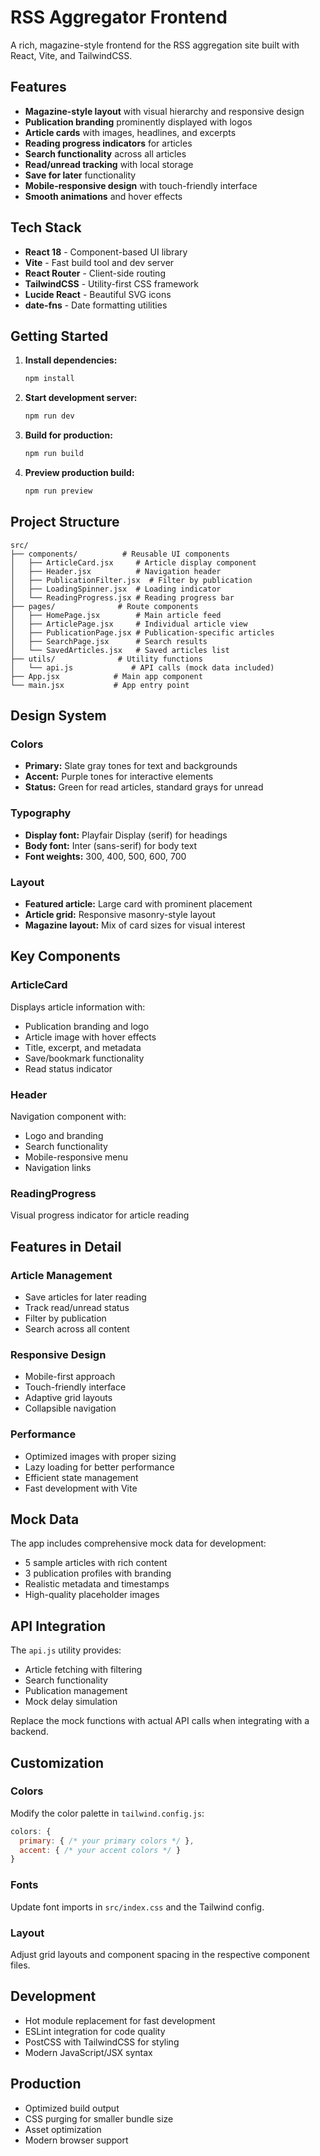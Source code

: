 # RSS Aggregator Frontend

A rich, magazine-style frontend for the RSS aggregation site built with React, Vite, and TailwindCSS.

## Features

- **Magazine-style layout** with visual hierarchy and responsive design
- **Publication branding** prominently displayed with logos
- **Article cards** with images, headlines, and excerpts
- **Reading progress indicators** for articles
- **Search functionality** across all articles
- **Read/unread tracking** with local storage
- **Save for later** functionality
- **Mobile-responsive design** with touch-friendly interface
- **Smooth animations** and hover effects

## Tech Stack

- **React 18** - Component-based UI library
- **Vite** - Fast build tool and dev server
- **React Router** - Client-side routing
- **TailwindCSS** - Utility-first CSS framework
- **Lucide React** - Beautiful SVG icons
- **date-fns** - Date formatting utilities

## Getting Started

1. **Install dependencies:**
   ```bash
   npm install
   ```

2. **Start development server:**
   ```bash
   npm run dev
   ```

3. **Build for production:**
   ```bash
   npm run build
   ```

4. **Preview production build:**
   ```bash
   npm run preview
   ```

## Project Structure

```
src/
├── components/          # Reusable UI components
│   ├── ArticleCard.jsx     # Article display component
│   ├── Header.jsx          # Navigation header
│   ├── PublicationFilter.jsx  # Filter by publication
│   ├── LoadingSpinner.jsx  # Loading indicator
│   └── ReadingProgress.jsx # Reading progress bar
├── pages/              # Route components
│   ├── HomePage.jsx        # Main article feed
│   ├── ArticlePage.jsx     # Individual article view
│   ├── PublicationPage.jsx # Publication-specific articles
│   ├── SearchPage.jsx      # Search results
│   └── SavedArticles.jsx   # Saved articles list
├── utils/              # Utility functions
│   └── api.js             # API calls (mock data included)
├── App.jsx            # Main app component
└── main.jsx           # App entry point
```

## Design System

### Colors
- **Primary:** Slate gray tones for text and backgrounds
- **Accent:** Purple tones for interactive elements
- **Status:** Green for read articles, standard grays for unread

### Typography
- **Display font:** Playfair Display (serif) for headings
- **Body font:** Inter (sans-serif) for body text
- **Font weights:** 300, 400, 500, 600, 700

### Layout
- **Featured article:** Large card with prominent placement
- **Article grid:** Responsive masonry-style layout
- **Magazine layout:** Mix of card sizes for visual interest

## Key Components

### ArticleCard
Displays article information with:
- Publication branding and logo
- Article image with hover effects
- Title, excerpt, and metadata
- Save/bookmark functionality
- Read status indicator

### Header
Navigation component with:
- Logo and branding
- Search functionality
- Mobile-responsive menu
- Navigation links

### ReadingProgress
Visual progress indicator for article reading

## Features in Detail

### Article Management
- Save articles for later reading
- Track read/unread status
- Filter by publication
- Search across all content

### Responsive Design
- Mobile-first approach
- Touch-friendly interface
- Adaptive grid layouts
- Collapsible navigation

### Performance
- Optimized images with proper sizing
- Lazy loading for better performance
- Efficient state management
- Fast development with Vite

## Mock Data

The app includes comprehensive mock data for development:
- 5 sample articles with rich content
- 3 publication profiles with branding
- Realistic metadata and timestamps
- High-quality placeholder images

## API Integration

The `api.js` utility provides:
- Article fetching with filtering
- Search functionality
- Publication management
- Mock delay simulation

Replace the mock functions with actual API calls when integrating with a backend.

## Customization

### Colors
Modify the color palette in `tailwind.config.js`:
```javascript
colors: {
  primary: { /* your primary colors */ },
  accent: { /* your accent colors */ }
}
```

### Fonts
Update font imports in `src/index.css` and the Tailwind config.

### Layout
Adjust grid layouts and component spacing in the respective component files.

## Development

- Hot module replacement for fast development
- ESLint integration for code quality
- PostCSS with TailwindCSS for styling
- Modern JavaScript/JSX syntax

## Production

- Optimized build output
- CSS purging for smaller bundle size
- Asset optimization
- Modern browser support
